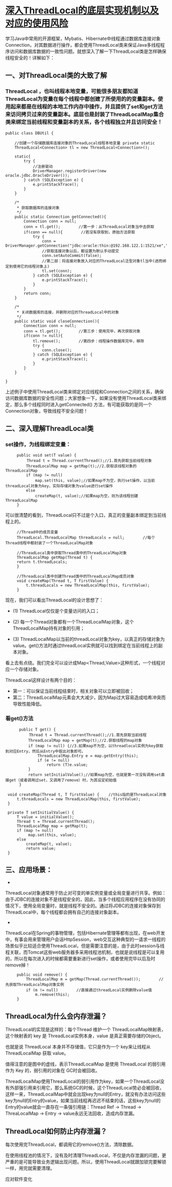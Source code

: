 [深入ThreadLocal的底层实现机制以及对应的使用风险](https://www.cnblogs.com/windpoplar/p/11869661.html)
=======================
学习Java中常用的开源框架，Mybatis、Hibernate中线程通过数据库连接对象Connection，对其数据进行操作，都会使用ThreadLocal类来保证Java多线程程序访问和数据库数据的一致性问题。就想深入了解一下ThreadLocal类是怎样确保线程安全的！详解如下：

## 一、对ThreadLocal类的大致了解

### ThreadLocal ，也叫线程本地变量，可能很多朋友都知道ThreadLocal为变量在每个线程中都创建了所使用的的变量副本。使用起来都是在线程的本地工作内存中操作，并且提供了set和get方法来访问拷贝过来的变量副本。底层也是封装了ThreadLocalMap集合类来绑定当前线程和变量副本的关系，各个线程独立并且访问安全！

``` 
public class DBUtil {

    //创建一个存储数据库连接对象的ThreadLocal线程本地变量 private static
    ThreadLocal<Connection> tl = new ThreadLocal<Connection>();

    static{
        try {
            //注册驱动
            DriverManager.registerDriver(new oracle.jdbc.OracleDriver());
        } catch (SQLException e) {
            e.printStackTrace();
        }
    }

    /*
     * 获取数据库的连接对象
     */
    public static Connection getConnected(){
        Connection conn = null;
        conn = tl.get();        //第一步：从ThreadLocal对象当中去获取
        if(conn == null){        //若没有获取到，原始方法获取
            try {
                conn = DriverManager.getConnection("jdbc:oracle:thin:@192.168.122.1:1521/xe","store","store_password");
                //获取连接对象以后，都设置为默认手动提交
                conn.setAutoCommit(false);    
                //第二部：将连接对象放入对应的ThreadLocal泛型对象tl当中(进而绑定到使用它的线程对象上)
                tl.set(conn);
            } catch (SQLException e) {
                e.printStackTrace();
            }
        }
        return conn;
    }

    /*
     * 关闭数据库的连接，并删除对应的ThreadLocal中的对象
     */
    public static void closeConnection(){
        Connection conn = null;
        conn = tl.get();        //第三步：使用完毕，再次获取对象
        if(conn != null){
            tl.remove();        //第四步：线程操作数据库完毕，移除
            try {
                conn.close();
            } catch (SQLException e) {
                e.printStackTrace();
            }
        }
    }

} 
```

上述例子中使用ThreadLocal类来绑定对应线程和Connection之间的关系，确保访问数据库数据的安全性问题；大家想象一下，如果没有使用ThreadLocal类来绑定，那么多个线程同时进入getConnected()
方法，有可能获取的是同一个Connection对象，导致线程不安全问题！

## 二、深入理解ThreadLocal类

### set操作，为线程绑定变量：

```
     public void set(T value) {
     　　 Thread t = Thread.currentThread();//1.首先获取当前线程对象
         ThreadLocalMap map = getMap(t);//2.获取该线程对象的ThreadLocalMap
         if (map != null)
             map.set(this, value);//如果map不为空，执行set操作，以当前threadLocal对象为key，实际存储对象为value进行set操作
         else
             createMap(t, value);//如果map为空，则为该线程创建ThreadLocalMap
     }
```

可以很清楚的看到，ThreadLocal只不过是个入口，真正的变量副本绑定到当前线程上的。

```
     //Thread中的成员变量
     ThreadLocal.ThreadLocalMap threadLocals = null;        //每个Thread线程中都封装了一个ThreadLocalMap对象
         
     //ThreadLocal类中获取Thread类中的ThreadLocalMap对象
     ThreadLocalMap getMap(Thread t) {
     return t.threadLocals;
     }
         
     //ThreadLocal类中创建Thread类中的ThreadLocalMap成员对象
     void createMap(Thread t, T firstValue) {
         t.threadLocals = new ThreadLocalMap(this, firstValue);
     }

```

现在，我们可以看出ThreadLocal的设计思想了：

- (1) ThreadLocal仅仅是个变量访问的入口；

- (2) 每一个Thread对象都有一个ThreadLocalMap对象，这个ThreadLocalMap持有对象的引用；

- (3) ThreadLocalMap以当前的threadLocal对象为key，以真正的存储对象为value。get()方法时通过threadLocal实例就可以找到绑定在当前线程上的副本对象。

看上去有点绕。我们完全可以设计成Map<Thread,Value>这种形式，一个线程对应一个存储对象。

ThreadLocal这样设计有两个目的：

- 第一：可以保证当前线程结束时，相关对象可以立即被回收；
- 第二：ThreadLocalMap元素会大大减少，因为Map过大容易造成哈希冲突而导致性能降低。

### 看get()方法

```
      public T get() {
      　　 Thread t = Thread.currentThread();//1.首先获取当前线程
          ThreadLocalMap map = getMap(t);//2.获取线程的map对象
          if (map != null) {//3.如果map不为空，以threadlocal实例为key获取到对应Entry，然后从Entry中取出对象即可。
              ThreadLocalMap.Entry e = map.getEntry(this);
              if (e != null)
                  return (T)e.value;
          }
          return setInitialValue();//如果map为空，也就是第一次没有调用set直接get（或者调用过set，又调用了remove）时，为其设定初始值
      }
```

```
 void createMap(Thread t, T firstValue) {    //this指的是ThreadLocal对象
     t.threadLocals = new ThreadLocalMap(this, firstValue);
 }
         
 private T setInitialValue() {
     T value = initialValue();
     Thread t = Thread.currentThread();
     ThreadLocalMap map = getMap(t);
     if (map != null)
          map.set(this, value);
     else
         createMap(t, value);
         return value;
 }
```

## 三、应用场景：

-
ThreadLocal对象通常用于防止对可变的单实例变量或全局变量进行共享。例如：由于JDBC的连接对象不是线程安全的，因此，当多个线程应用程序在没有协同的情况下，使用全局变量时，就是线程不安全的。通过将JDBC的连接对象保存到ThreadLocal中，每个线程都会拥有自己的连接对象副本。

-
ThreadLocal在Spring的事物管理，包括Hibernate管理等都有出现，在web开发中，有事会用来管理用户会话HttpSession，web交互这种典型的一请求一线程的场景似乎比较适合使用ThreadLocal，但是需要注意的是，由于此时session与线程关联，而Tomcat这些web服务器多采用线程池机制，也就是说线程是可以复用的，所以在每次进入的时候都需要重新进行set操作，或者使用完毕以后及时remove掉！

```
     public void remove() {
         ThreadLocalMap m = getMap(Thread.currentThread());        //先获取ThreadLocalMap对象实例
         if (m != null)        //直接通过threadLocal实例删除value值
             m.remove(this);
     }
```

## ThreadLocal为什么会内存泄漏？

ThreadLocal的实现是这样的：每个Thread 维护一个 ThreadLocalMap映射表，这个映射表的 key 是 ThreadLocal实例本身，value 是真正需要存储的Object。

也就是说 ThreadLocal 本身并不存储值，它只是作为一个 key来让线程从 ThreadLocalMap 获取 value。

值得注意的是图中的虚线，表示ThreadLocalMap 是使用 ThreadLocal 的弱引用作为 Key 的，弱引用的对象在 GC时会被回收。

ThreadLocalMap使用ThreadLocal的弱引用作为key，如果一个ThreadLocal没有外部强引用来引用它，那么系统GC的时候，这个ThreadLocal势必会被回收，这样一来，ThreadLocalMap中就会出现key为null的Entry，就没有办法访问这些key为null的Entry的value，如果当前线程再迟迟不结束的话，这些key为null的Entry的value就会一直存在一条强引用链：Thread
Ref -> Thread -> ThreaLocalMap -> Entry -> value永远无法回收，造成内存泄漏。

## ThreadLocal如何防止内存泄漏？

每次使用完ThreadLocal，都调用它的remove()方法，清除数据。

在使用线程池的情况下，没有及时清理ThreadLocal，不仅是内存泄漏的问题，更严重的是可能导致业务逻辑出现问题。所以，使用ThreadLocal就跟加锁完要解锁一样，用完就需要清理。

应对软件变化
